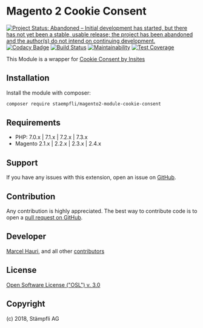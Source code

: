 # Magento 2 Cookie Consent  
[![Project Status: Abandoned – Initial development has started, but there has not yet been a stable, usable release; the project has been abandoned and the author(s) do not intend on continuing development.](http://www.repostatus.org/badges/latest/abandoned.svg)](http://www.repostatus.org/#abandoned)
[![Codacy Badge](https://api.codacy.com/project/badge/Grade/15eb5843689840ac9c085e3087c97e51)](https://www.codacy.com/app/Staempfli/magento2-module-cookie-consent?utm_source=github.com&amp;utm_medium=referral&amp;utm_content=staempfli/magento2-module-cookie-consent&amp;utm_campaign=Badge_Grade)
[![Build Status](https://travis-ci.org/staempfli/magento2-module-cookie-consent.svg?branch=develop)](https://travis-ci.org/staempfli/magento2-module-cookie-consent)
[![Maintainability](https://api.codeclimate.com/v1/badges/ff12a2a1ccd332635e06/maintainability)](https://codeclimate.com/github/staempfli/magento2-module-cookie-consent/maintainability)
[![Test Coverage](https://api.codeclimate.com/v1/badges/ff12a2a1ccd332635e06/test_coverage)](https://codeclimate.com/github/staempfli/magento2-module-cookie-consent/test_coverage)

This Module is a wrapper for [Cookie Consent by Insites](https://cookieconsent.insites.com/)
 
## Installation  
  
Install the module with composer:  
  
```sh  
composer require staempfli/magento2-module-cookie-consent  
```  

  
## Requirements  
  
- PHP: 7.0.x | 7.1.x  | 7.2.x | 7.3.x
- Magento 2.1.x | 2.2.x | 2.3.x | 2.4.x
  
Support  
-------  
If you have any issues with this extension, open an issue on [GitHub](https://github.com/staempfli/magento2-module-cookie-consent/issues).  
  
Contribution  
------------  
Any contribution is highly appreciated. The best way to contribute code is to open a [pull request on GitHub](https://help.github.com/articles/using-pull-requests).  
  
Developer  
---------  
[Marcel Hauri](https://github.com/mhauri), and all other [contributors](https://github.com/staempfli/magento2-module-cookie-consent/contributors)  
  
License  
-------  
[Open Software License ("OSL") v. 3.0](https://opensource.org/licenses/OSL-3.0)  
  
Copyright  
---------  
(c) 2018, Stämpfli AG
